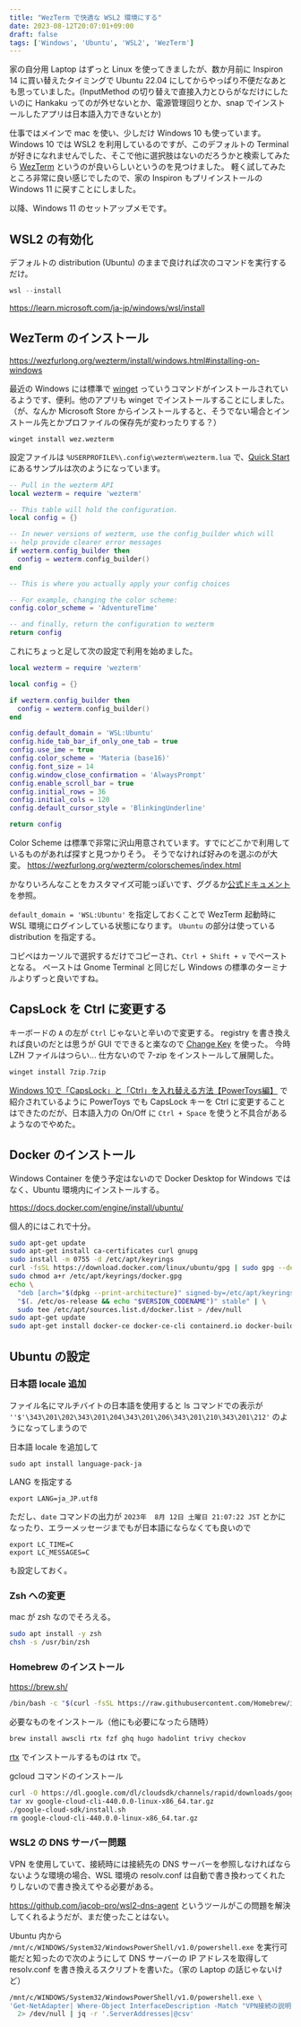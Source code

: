```yaml
---
title: "WezTerm で快適な WSL2 環境にする"
date: 2023-08-12T20:07:01+09:00
draft: false
tags: ['Windows', 'Ubuntu', 'WSL2', 'WezTerm']
---
```


家の自分用 Laptop はずっと Linux を使ってきましたが、数か月前に Inspiron 14 に買い替えたタイミングで Ubuntu 22.04 にしてからやっぱり不便だなあとも思っていました。(InputMethod の切り替えで直接入力とひらがなだけにしたいのに Hankaku ってのが外せないとか、電源管理回りとか、snap でインストールしたアプリは日本語入力できないとか)

仕事ではメインで mac を使い、少しだけ Windows 10 も使っています。
Windows 10 では WSL2 を利用しているのですが、このデフォルトの Terminal が好きになれませんでした、そこで他に選択肢はないのだろうかと検索してみたら [WezTerm](https://wezfurlong.org/wezterm/) というのが良いらしいというのを見つけました。
軽く試してみたところ非常に良い感じでしたので、家の Inspiron もプリインストールの Windows 11 に戻すことにしました。

以降、Windows 11 のセットアップメモです。

## WSL2 の有効化

デフォルトの distribution (Ubuntu) のままで良ければ次のコマンドを実行するだけ。

```powershell
wsl --install
```

https://learn.microsoft.com/ja-jp/windows/wsl/install

## WezTerm のインストール

https://wezfurlong.org/wezterm/install/windows.html#installing-on-windows

最近の Windows には標準で [winget](https://learn.microsoft.com/ja-jp/windows/package-manager/winget/) っていうコマンドがインストールされているようです、便利。他のアプリも winget でインストールすることにしました。（が、なんか Microsoft Store からインストールすると、そうでない場合とインストール先とかプロファイルの保存先が変わったりする？）

```powershellmd
winget install wez.wezterm
```

設定ファイルは `%USERPROFILE%\.config\wezterm\wezterm.lua` で、[Quick Start](https://wezfurlong.org/wezterm/config/files.html) にあるサンプルは次のようになっています。

```lua
-- Pull in the wezterm API
local wezterm = require 'wezterm'

-- This table will hold the configuration.
local config = {}

-- In newer versions of wezterm, use the config_builder which will
-- help provide clearer error messages
if wezterm.config_builder then
  config = wezterm.config_builder()
end

-- This is where you actually apply your config choices

-- For example, changing the color scheme:
config.color_scheme = 'AdventureTime'

-- and finally, return the configuration to wezterm
return config
```

これにちょっと足して次の設定で利用を始めました。

```lua
local wezterm = require 'wezterm'

local config = {}

if wezterm.config_builder then
  config = wezterm.config_builder()
end

config.default_domain = 'WSL:Ubuntu'
config.hide_tab_bar_if_only_one_tab = true
config.use_ime = true
config.color_scheme = 'Materia (base16)'
config.font_size = 14
config.window_close_confirmation = 'AlwaysPrompt'
config.enable_scroll_bar = true
config.initial_rows = 36
config.initial_cols = 120
config.default_cursor_style = 'BlinkingUnderline'

return config
```

Color Scheme は標準で非常に沢山用意されています。すでにどこかで利用しているものがあれば探すと見つかりそう。
そうでなければ好みのを選ぶのが大変。
https://wezfurlong.org/wezterm/colorschemes/index.html

かなりいろんなことをカスタマイズ可能っぽいです、ググるか[公式ドキュメント](https://wezfurlong.org/wezterm/config/files.html)を参照。

`default_domain = 'WSL:Ubuntu'` を指定しておくことで WezTerm 起動時に WSL 環境にログインしている状態になります。
`Ubuntu` の部分は使っている distribution を指定する。

コピペはカーソルで選択するだけでコピーされ、`Ctrl + Shift + v` でペーストとなる。
ペーストは Gnome Terminal と同じだし Windows の標準のターミナルよりずっと良いですね。

## CapsLock を Ctrl に変更する

キーボードの `A` の左が `Ctrl` じゃないと辛いので変更する。
registry を書き換えれば良いのだとは思うが GUI でできると楽なので [Change Key](https://forest.watch.impress.co.jp/library/software/changekey/) を使った。
今時 LZH ファイルはつらい... 仕方ないので 7-zip をインストールして展開した。

```powershell
winget install 7zip.7zip
```
[Windows 10で「CapsLock」と「Ctrl」を入れ替える方法【PowerToys編】](https://news.mynavi.jp/techplus/article/20210609-1900755/) で紹介されているように PowerToys でも CapsLock キーを Ctrl に変更することはできたのだが、日本語入力の On/Off に `Ctrl + Space` を使うと不具合があるようなのでやめた。

## Docker のインストール

Windows Container を使う予定はないので Docker Desktop for Windows ではなく、Ubuntu 環境内にインストールする。

https://docs.docker.com/engine/install/ubuntu/

個人的にはこれで十分。

```bash
sudo apt-get update
sudo apt-get install ca-certificates curl gnupg
sudo install -m 0755 -d /etc/apt/keyrings
curl -fsSL https://download.docker.com/linux/ubuntu/gpg | sudo gpg --dearmor -o /etc/apt/keyrings/docker.gpg
sudo chmod a+r /etc/apt/keyrings/docker.gpg
echo \
  "deb [arch="$(dpkg --print-architecture)" signed-by=/etc/apt/keyrings/docker.gpg] https://download.docker.com/linux/ubuntu \
  "$(. /etc/os-release && echo "$VERSION_CODENAME")" stable" | \
  sudo tee /etc/apt/sources.list.d/docker.list > /dev/null
sudo apt-get update
sudo apt-get install docker-ce docker-ce-cli containerd.io docker-buildx-plugin docker-compose-plugin
```

## Ubuntu の設定

### 日本語 locale 追加

ファイル名にマルチバイトの日本語を使用すると ls コマンドでの表示が
`''$'\343\201\202\343\201\204\343\201\206\343\201\210\343\201\212'` のようになってしまうので

日本語 locale を追加して

```
sudo apt install language-pack-ja
```

LANG を指定する

```
export LANG=ja_JP.utf8
```

ただし、`date` コマンドの出力が `2023年  8月 12日 土曜日 21:07:22 JST` とかになったり、エラーメッセージまでもが日本語にならなくても良いので

```
export LC_TIME=C
export LC_MESSAGES=C
```

も設定しておく。

### Zsh への変更

mac が zsh なのでそろえる。

```bash
sudo apt install -y zsh
chsh -s /usr/bin/zsh
```


### Homebrew のインストール

https://brew.sh/

```bash
/bin/bash -c "$(curl -fsSL https://raw.githubusercontent.com/Homebrew/install/HEAD/install.sh)"
```
必要なものをインストール（他にも必要になったら随時）

```bash
brew install awscli rtx fzf ghq hugo hadolint trivy checkov
```

[rtx](https://github.com/jdxcode/rtx) でインストールするものは rtx で。

gcloud コマンドのインストール

```bash
curl -O https://dl.google.com/dl/cloudsdk/channels/rapid/downloads/google-cloud-cli-440.0.0-linux-x86_64.tar.gz
tar xv google-cloud-cli-440.0.0-linux-x86_64.tar.gz
./google-cloud-sdk/install.sh
rm google-cloud-cli-440.0.0-linux-x86_64.tar.gz
```

### WSL2 の DNS サーバー問題

VPN を使用していて、接続時には接続先の DNS サーバーを参照しなければならないような環境の場合、WSL 環境の resolv.conf は自動で書き換わってくれたりしないので書き換えてやる必要がある。

https://github.com/jacob-pro/wsl2-dns-agent というツールがこの問題を解決してくれるようだが、まだ使ったことはない。

Ubuntu 内から `/mnt/c/WINDOWS/System32/WindowsPowerShell/v1.0/powershell.exe` を実行可能だと知ったので次のようにして DNS サーバーの IP アドレスを取得して resolv.conf を書き換えるスクリプトを書いた。（家の Laptop の話じゃないけど）

```bash
/mnt/c/WINDOWS/System32/WindowsPowerShell/v1.0/powershell.exe \
'Get-NetAdapter| Where-Object InterfaceDescription -Match "VPN接続の説明にマッチする文字列" | Get-DnsClientServerAddress | Where-Object AddressFamily -eq 2 | ConvertTo-Json' \
  2> /dev/null | jq -r '.ServerAddresses|@csv'
```

